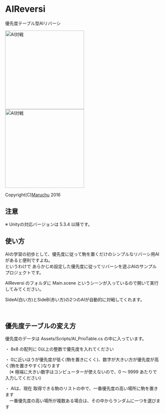 # AIReversi
優先度テーブル型AIリバーシ<br>

<img src="http://many.chu.jp/Unity/2016/AIReversi/Sample1.gif" alt="AI対戦" width="256px"> <img src="http://many.chu.jp/Unity/2016/AIReversi/Sample2.gif" alt="AI対戦" width="256px">

Copyright(C)[Maruchu](http://maruchu.nobody.jp/ "Maruchu") 2016


## 注意
※ Unityの対応バージョンは 5.3.4 以降です。


## 使い方
AIの学習の初歩として、優先度に従って駒を置くだけのシンプルなリバーシ用AIがあると便利ですよね。<br>
というわけで あらかじめ設定した優先度に従ってリバーシを遊ぶAIのサンプルプロジェクトです。

AIReversi のフォルダに Main.scene というシーンが入っているので開いて実行してみてください。

SideA(白い方)とSideB(赤い方)の2つのAIが自動的に対戦してくれます。

<br>


## 優先度テーブルの変え方
優先度のデータは Assets/Scripts/AI_PrioTable.cs の中に入っています。

・ 8x8 の配列に 0以上の整数で優先度を入れてください

・ 0に近いほうが優先度が低く(駒を置きにくく)、数字が大きい方が優先度が高く(駒を置きやすく)なります<br>
　(※ 極端に大きい数字はコンピューターが使えないので、0 ～ 9999 あたりで入力してください)

・ AIは、現在 取得できる駒のリストの中で、一番優先度の高い場所に駒を置きます<br>
　一番優先度の高い場所が複数ある場合は、その中からランダムに一つを選びます



